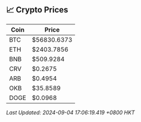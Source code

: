 ## 📈 Crypto Prices

| Coin | Price |
| ---- | ----- |
| BTC | $56830.6373 |
| ETH | $2403.7856 |
| BNB | $509.9284 |
| CRV | $0.2675 |
| ARB | $0.4954 |
| OKB | $35.8589 |
| DOGE | $0.0968 |

_Last Updated: 2024-09-04 17:06:19.419 +0800 HKT_